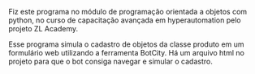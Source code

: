 Fiz este programa no módulo de programação orientada a objetos com python, no curso de
capacitação avançada em hyperautomation pelo projeto ZL Academy.

Esse programa simula o cadastro de objetos da classe produto em um formulário web utilizando
a ferramenta BotCity. Há um arquivo html no projeto para que o bot consiga navegar e simular
o cadastro.
